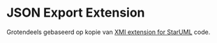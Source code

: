 # JSON Export Extension

Grotendeels gebaseerd op kopie van [XMI extension for StarUML](https://github.com/staruml/staruml-xmi) code.

